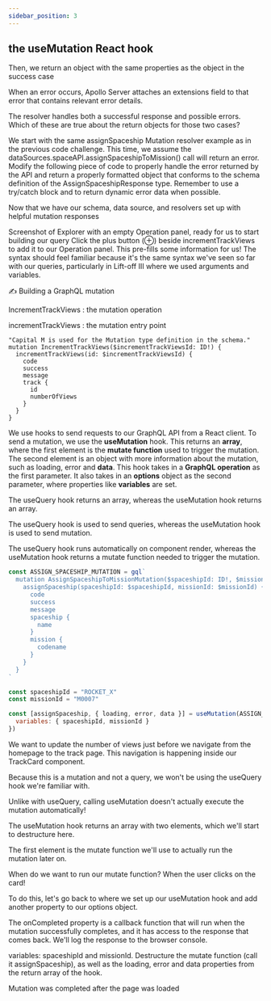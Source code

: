 ```yaml
---
sidebar_position: 3
---
```


## the useMutation React hook

Then, we return an object with the same properties as the object in the success case

When an error occurs, Apollo Server attaches an extensions field to that error that contains relevant error details.

The resolver handles both a successful response and possible errors. Which of these are true about the return objects for those two cases?

We start with the same assignSpaceship Mutation resolver example as in the previous code challenge. This time, we assume the dataSources.spaceAPI.assignSpaceshipToMission() call will return an error. Modify the following piece of code to properly handle the error returned by the API and return a properly formatted object that conforms to the schema definition of the AssignSpaceshipResponse type. Remember to use a try/catch block and to return dynamic error data when possible.

Now that we have our schema, data source, and resolvers set up with helpful mutation responses

Screenshot of Explorer with an empty Operation panel, ready for us to start building our query
Click the plus button (⊕) beside incrementTrackViews to add it to our Operation panel. This pre-fills some information for us! The syntax should feel familiar because it's the same syntax we've seen so far with our queries, particularly in Lift-off III where we used arguments and variables.

✍️ Building a GraphQL mutation

IncrementTrackViews : the mutation operation

incrementTrackViews : the mutation entry point

```
"Capital M is used for the Mutation type definition in the schema."
mutation IncrementTrackViews($incrementTrackViewsId: ID!) {
  incrementTrackViews(id: $incrementTrackViewsId) {
    code
    success
    message
    track {
      id
      numberOfViews
    }
  }
}
```

We use hooks to send requests to our GraphQL API from a React client. To send a mutation, we use the **useMutation** hook. This returns an **array**, where the first element is the **mutate function** used to trigger the mutation. The second element is an object with more information about the mutation, such as loading, error and **data**. This hook takes in a **GraphQL operation** as the first parameter. It also takes in an **options** object as the second parameter, where properties like **variables** are set.

The useQuery hook returns an array, whereas the useMutation hook returns an array.

The useQuery hook is used to send queries, whereas the useMutation hook is used to send mutation.

The useQuery hook runs automatically on component render, whereas the useMutation hook returns a mutate function needed to trigger the mutation.

```js
const ASSIGN_SPACESHIP_MUTATION = gql`
  mutation AssignSpaceshipToMissionMutation($spaceshipId: ID!, $missionId: ID!) {
    assignSpaceship(spaceshipId: $spaceshipId, missionId: $missionId) {
      code
      success
      message
      spaceship {
        name
      }
      mission {
        codename
      }
    }
  }
`

const spaceshipId = "ROCKET_X"
const missionId = "M0007"

const [assignSpaceship, { loading, error, data }] = useMutation(ASSIGN_SPACESHIP_MUTATION, {
  variables: { spaceshipId, missionId }
})
```

We want to update the number of views just before we navigate from the homepage to the track page. This navigation is happening inside our TrackCard component.

Because this is a mutation and not a query, we won't be using the useQuery hook we're familiar with.

Unlike with useQuery, calling useMutation doesn't actually execute the mutation automatically!

The useMutation hook returns an array with two elements, which we'll start to destructure here.

The first element is the mutate function we'll use to actually run the mutation later on.

When do we want to run our mutate function? When the user clicks on the card!

To do this, let's go back to where we set up our useMutation hook and add another property to our options object.

The onCompleted property is a callback function that will run when the mutation successfully completes, and it has access to the response that comes back. We'll log the response to the browser console.

variables: spaceshipId and missionId. Destructure the mutate function (call it assignSpaceship), as well as the loading, error and data properties from the return array of the hook.

Mutation was completed after the page was loaded
